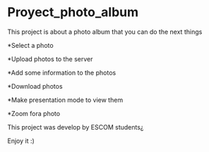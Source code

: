 # Proyect_photo_album
This project is about a photo album that you can do the next things

*Select a photo

*Upload photos to the server

*Add some information to the photos

*Download photos 

*Make presentation mode to view them

*Zoom fora photo

This project was develop by ESCOM students¿

Enjoy it :)
